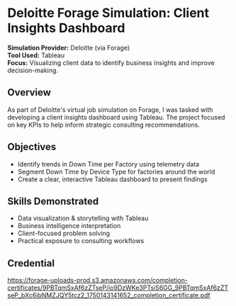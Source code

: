 
# Deloitte Forage Simulation: Client Insights Dashboard

 **Simulation Provider:** Deloitte (via Forage)  
**Tool Used:** Tableau  
**Focus:** Visualizing client data to identify business insights and improve decision-making.

## Overview

As part of Deloitte's virtual job simulation on Forage, I was tasked with developing a client insights dashboard using Tableau. The project focused on key KPIs to help inform strategic consulting recommendations.

## Objectives
- Identify trends in Down Time per Factory using telemetry data
- Segment Down Time by Device Type for factories around the world
- Create a clear, interactive Tableau dashboard to present findings

## Skills Demonstrated
- Data visualization & storytelling with Tableau
- Business intelligence interpretation
- Client-focused problem solving
- Practical exposure to consulting workflows

## Credential
https://forage-uploads-prod.s3.amazonaws.com/completion-certificates/9PBTqmSxAf6zZTseP/io9DzWKe3PTsiS6GG_9PBTqmSxAf6zZTseP_bXc6ibNMZJQY5tcz2_1750143141652_completion_certificate.pdf
